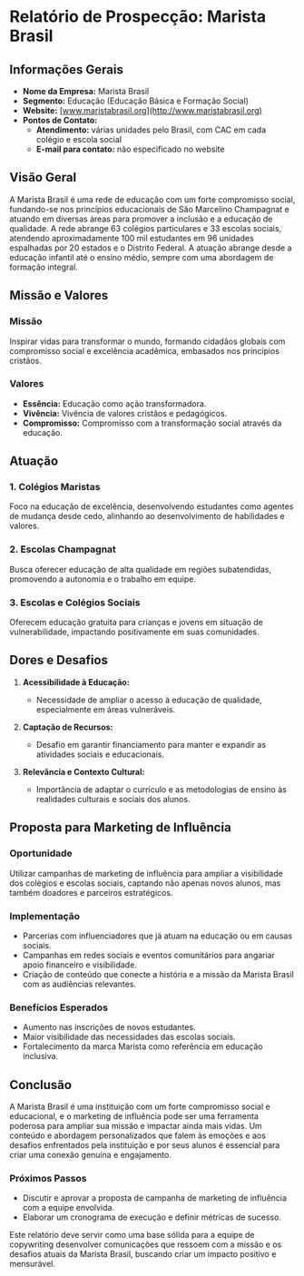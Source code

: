 # Relatório de Prospecção: Marista Brasil

## Informações Gerais

- **Nome da Empresa:** Marista Brasil
- **Segmento:** Educação (Educação Básica e Formação Social)
- **Website:** [www.maristabrasil.org](http://www.maristabrasil.org)
- **Pontos de Contato:**
  - **Atendimento:** várias unidades pelo Brasil, com CAC em cada colégio e escola social
  - **E-mail para contato:** não especificado no website

## Visão Geral

A Marista Brasil é uma rede de educação com um forte compromisso social, fundando-se nos princípios educacionais de São Marcelino Champagnat e atuando em diversas áreas para promover a inclusão e a educação de qualidade. A rede abrange 63 colégios particulares e 33 escolas sociais, atendendo aproximadamente 100 mil estudantes em 96 unidades espalhadas por 20 estados e o Distrito Federal. A atuação abrange desde a educação infantil até o ensino médio, sempre com uma abordagem de formação integral.

## Missão e Valores

### Missão
Inspirar vidas para transformar o mundo, formando cidadãos globais com compromisso social e excelência acadêmica, embasados nos princípios cristãos.

### Valores
- **Essência:** Educação como ação transformadora.
- **Vivência:** Vivência de valores cristãos e pedagógicos.
- **Compromisso:** Compromisso com a transformação social através da educação.

## Atuação

### 1. Colégios Maristas
Foco na educação de excelência, desenvolvendo estudantes como agentes de mudança desde cedo, alinhando ao desenvolvimento de habilidades e valores.

### 2. Escolas Champagnat
Busca oferecer educação de alta qualidade em regiões subatendidas, promovendo a autonomia e o trabalho em equipe.

### 3. Escolas e Colégios Sociais
Oferecem educação gratuita para crianças e jovens em situação de vulnerabilidade, impactando positivamente em suas comunidades.

## Dores e Desafios

1. **Acessibilidade à Educação:**
   - Necessidade de ampliar o acesso à educação de qualidade, especialmente em áreas vulneráveis.

2. **Captação de Recursos:**
   - Desafio em garantir financiamento para manter e expandir as atividades sociais e educacionais.

3. **Relevância e Contexto Cultural:**
   - Importância de adaptar o currículo e as metodologias de ensino às realidades culturais e sociais dos alunos.

## Proposta para Marketing de Influência

### Oportunidade
Utilizar campanhas de marketing de influência para ampliar a visibilidade dos colégios e escolas sociais, captando não apenas novos alunos, mas também doadores e parceiros estratégicos.

### Implementação
- Parcerias com influenciadores que já atuam na educação ou em causas sociais.
- Campanhas em redes sociais e eventos comunitários para angariar apoio financeiro e visibilidade.
- Criação de conteúdo que conecte a história e a missão da Marista Brasil com as audiências relevantes.

### Benefícios Esperados
- Aumento nas inscrições de novos estudantes.
- Maior visibilidade das necessidades das escolas sociais.
- Fortalecimento da marca Marista como referência em educação inclusiva.

## Conclusão

A Marista Brasil é uma instituição com um forte compromisso social e educacional, e o marketing de influência pode ser uma ferramenta poderosa para ampliar sua missão e impactar ainda mais vidas. Um conteúdo e abordagem personalizados que falem às emoções e aos desafios enfrentados pela instituição e por seus alunos é essencial para criar uma conexão genuína e engajamento. 

### Próximos Passos
- Discutir e aprovar a proposta de campanha de marketing de influência com a equipe envolvida.
- Elaborar um cronograma de execução e definir métricas de sucesso. 

Este relatório deve servir como uma base sólida para a equipe de copywriting desenvolver comunicações que ressoem com a missão e os desafios atuais da Marista Brasil, buscando criar um impacto positivo e mensurável.